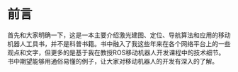 # 前言

首先和大家明确一下，这是一本主要介绍激光建图、定位、导航算法和应用的移动机器人工具书，并不是科普书籍。书中融入了我这些年来在各个网络平台上的一些观点和文字，但更多的是基于我在教授ROS移动机器人开发课程中的技术细节。书中期望能够用通俗易懂的例子，让大家对移动机器人的开发有深入的了解。
